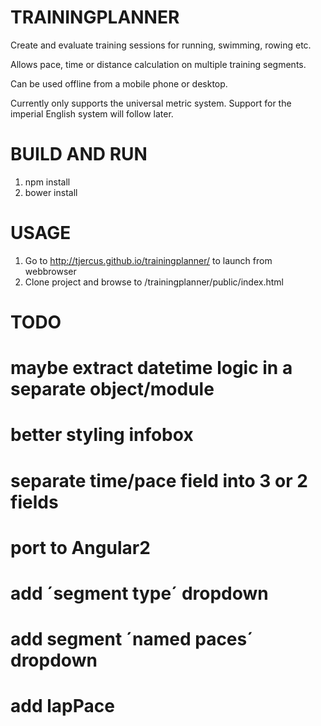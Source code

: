 TRAININGPLANNER
===============

Create and evaluate training sessions for running, swimming, rowing etc.

Allows pace, time or distance calculation on multiple training segments.

Can be used offline from a mobile phone or desktop.

Currently only supports the universal metric system. 
Support for the imperial English system will follow later.

BUILD AND RUN
=============
1. npm install
1. bower install

USAGE
=====
1. Go to http://tjercus.github.io/trainingplanner/ to launch from webbrowser
2. Clone project and browse to /trainingplanner/public/index.html

TODO
====
# maybe extract datetime logic in a separate object/module
# better styling infobox
# separate time/pace field into 3 or 2 fields
# port to Angular2
# add ´segment type´ dropdown
# add segment ´named paces´ dropdown
# add lapPace